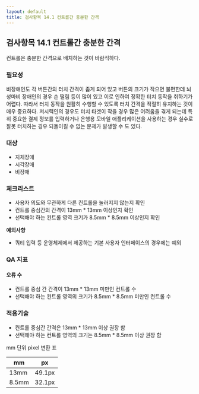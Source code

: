```yaml
---
layout: default
title: 검사항목 14.1 컨트롤간 충분한 간격
---
```


## 검사항목 14.1 컨트롤간 충분한 간격
컨트롤은 충분한 간격으로 배치하는 것이 바람직하다.

### 필요성
비장애인도 각 버튼간의 터치 간격이 좁게 되어 있고 버튼의 크기가 작으면 불편한데 뇌성마비 장애인의 경우 손 떨림 등이 많이 있고 이로 인하여 정확한 터치 동작을 취하기가 어렵다. 따라서 터치 동작을 원활히 수행할 수 있도록 터치 간격을 적절히 유지하는 것이 매우 중요하다. 저시력인의 경우도 터치 타겟이 작을 경우 많은 어려움을 겪게 되는데 특히 중요한 결제 정보를 입력하거나 은행용 모바일 애플리케이션을 사용하는 경우 실수로 잘못 터치하는 경우 되돌이킬 수 없는 문제가 발생할 수 도 있다.

### 대상
* 지체장애
* 시각장애
* 비장애


### 체크리스트
* 사용자 의도와 무관하게 다른 컨트롤을 눌러지지 않는지 확인
* 컨트롤 중심간의 간격이 13mm * 13mm 이상인지 확인
* 선택해야 하는 컨트롤 영역 크기가 8.5mm * 8.5mm 이상인지 확인

**예외사항**
* 쿼티 입력 등 운영체제에서 제공하는 기본 사용자 인터페이스의 경우에는 예외


### QA 지표
#### 오류 수
* 컨트롤 중심 간 간격이 13mm * 13mm 미만인 컨트롤 수
* 선택해야 하는 컨트롤 영역의 크기가 8.5mm * 8.5mm 미만인 컨트롤 수

### 적용기술
* 컨트롤 중심간 간격은 13mm * 13mm 이상 권장 함
* 선택해야 하는 컨트롤 영역의 크기는 8.5mm * 8.5mm 이상 권장 함

mm 단위 pixel 변환 표

| mm | px |
| --- | --- |
| 13mm | 49.1px |
| 8.5mm | 32.1px |
